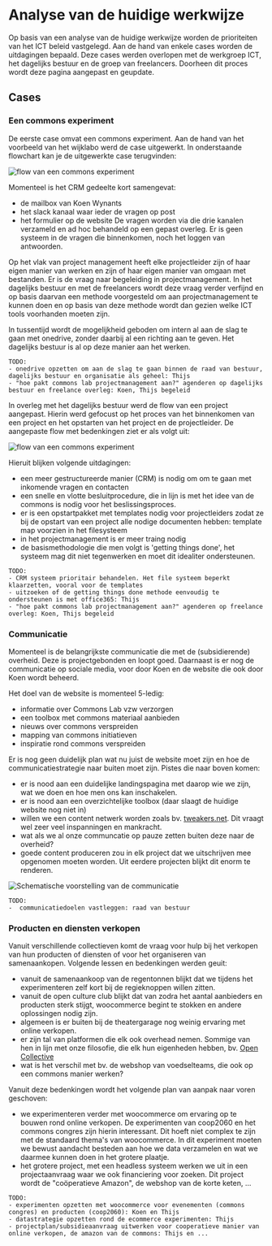 # Analyse van de huidige werkwijze
Op basis van een analyse van de huidige werkwijze worden de prioriteiten van het ICT beleid vastgelegd.
Aan de hand van enkele cases worden de uitdagingen bepaald. Deze cases werden overlopen met de werkgroep ICT, het dagelijks bestuur en de groep van freelancers. Doorheen dit proces wordt deze pagina aangepast en geupdate. 

## Cases
### Een commons experiment
De eerste case omvat een commons experiment. Aan de hand van het voorbeeld van het wijklabo werd de case uitgewerkt. 
In onderstaande flowchart kan je de uitgewerkte case terugvinden: 

![flow van een commons experiment](../img/flow_commons%20experiment.png?raw=true)

Momenteel is het CRM gedeelte kort samengevat: 
- de mailbox van Koen Wynants
- het slack kanaal waar ieder de vragen op post
- het formulier op de website
De vragen worden via die drie kanalen verzameld en ad hoc behandeld op een gepast overleg. Er is geen systeem in de vragen die binnenkomen, noch het loggen van antwoorden. 

Op het vlak van project management heeft elke projectleider zijn of haar eigen manier van werken en zijn of haar eigen manier van omgaan met bestanden. Er is de 
vraag naar begeleiding in projectmanagement. In het dagelijks bestuur en met de freelancers wordt deze vraag verder verfijnd en op basis daarvan een methode voorgesteld om 
aan projectmanagement te kunnen doen en op basis van deze methode wordt dan gezien welke ICT tools voorhanden moeten zijn. 

In tussentijd wordt de mogelijkheid geboden om intern al aan de slag te gaan met onedrive, zonder daarbij al een richting aan te geven. Het dagelijks bestuur is al op deze 
manier aan het werken.

```
TODO: 
- onedrive opzetten om aan de slag te gaan binnen de raad van bestuur, dagelijks bestuur en organisatie als geheel: Thijs
- "hoe pakt commons lab projectmanagement aan?" agenderen op dagelijks bestuur en freelance overleg: Koen, Thijs begeleid
```

In overleg met het dagelijks bestuur werd de flow van een project aangepast. Hierin werd gefocust op het proces van het binnenkomen van een project en het opstarten van het project en de projectleider. 
De aangepaste flow met bedenkingen ziet er als volgt uit: 

![flow van een commons experiment](../img/flow_commons%20experiment_na_dagelijks_bestuur.png?raw=true)

Hieruit blijken volgende uitdagingen: 
- een meer gestructureerde manier (CRM) is nodig om om te gaan met inkomende vragen en contacten
- een snelle en vlotte besluitprocedure, die in lijn is met het idee van de commons is nodig voor het beslissingsproces. 
- er is een opstartpakket met templates nodig voor projectleiders zodat ze bij de opstart van een project alle nodige documenten hebben: template map voorzien in het filesysteem
- in het projectmanagement is er meer traing nodig
- de basismethodologie die men volgt is 'getting things done', het systeem mag dit niet tegenwerken en moet dit idealiter ondersteunen. 

```
TODO: 
- CRM systeem prioritair behandelen. Het file systeem beperkt klaarzetten, vooral voor de templates
- uitzoeken of de getting things done methode eenvoudig te ondersteunen is met office365: Thijs
- "hoe pakt commons lab projectmanagement aan?" agenderen op freelance overleg: Koen, Thijs begeleid
```



### Communicatie
Momenteel is de belangrijkste communicatie die met de (subsidierende) overheid. Deze is projectgebonden en loopt 
goed. Daarnaast is er nog de communicatie op sociale media, voor door Koen en de website die ook door Koen wordt beheerd. 

Het doel van de website is momenteel 5-ledig: 
- informatie over Commons Lab vzw verzorgen
- een toolbox met commons materiaal aanbieden
- nieuws over commons verspreiden
- mapping van commons initiatieven
- inspiratie rond commons verspreiden

Er is nog geen duidelijk plan wat nu juist de website moet zijn en hoe de communicatiestrategie naar buiten moet zijn. Pistes die naar boven komen: 
- er is nood aan een duidelijke landingspagina met daarop wie we zijn, wat we doen en hoe men ons kan inschakelen.
- er is nood aan een overzichtelijke toolbox (daar slaagt de huidige website nog niet in)
- willen we een content netwerk worden zoals bv. [tweakers.net](https://tweakers.net). Dit vraagt wel zeer veel inspanningen en mankracht. 
- wat als we al onze communcatie op pauze zetten buiten deze naar de overheid? 
- goede content produceren zou in elk project dat we uitschrijven mee opgenomen moeten worden. Uit eerdere projecten blijkt dit enorm te renderen. 

![Schematische voorstelling van de communicatie](../img/flow_commons%20experiment.png?raw=true)

```
TODO: 
-  communicatiedoelen vastleggen: raad van bestuur
```

### Producten en diensten verkopen
Vanuit verschillende collectieven komt de vraag voor hulp bij het verkopen van hun producten of diensten of voor het organiseren van samenaankopen. Volgende lessen en bedenkingen werden geuit: 
- vanuit de samenaankoop van de regentonnen blijkt dat we tijdens het experimenteren zelf kort bij de regieknoppen willen zitten.
- vanuit de open culture club blijkt dat van zodra het aantal aanbieders en producten sterk stijgt, woocommerce begint te stokken en andere oplossingen nodig zijn. 
- algemeen is er buiten bij de theatergarage nog weinig ervaring met online verkopen.
- er zijn tal van platformen die elk ook overhead nemen. Sommige van hen in lijn met onze filosofie, die elk hun eigenheden hebben, bv. [Open Collective](https://opencollective.com/)
- wat is het verschil met bv. de webshop van voedselteams, die ook op een commons manier werken? 

Vanuit deze bedenkingen wordt het volgende plan van aanpak naar voren geschoven: 
- we experimenteren verder met woocommerce om ervaring op te bouwen rond online verkopen. De experimenten van coop2060 en het commons congres zijn hierin interessant. Dit hoeft niet complex te zijn met de standaard thema's van woocommerce. In dit experiment moeten we bewust aandacht besteden aan hoe we data verzamelen en wat we daarmee kunnen doen in het grotere plaatje. 
- het grotere project, met een headless systeem werken we uit in een projectaanvraag waar we ook financiering voor zoeken. Dit project wordt de "coöperatieve Amazon", de webshop van de korte keten, ...


```
TODO: 
- experimenten opzetten met woocommerce voor evenementen (commons congres) en producten (coop2060): Koen en Thijs
- datastrategie opzetten rond de ecommerce experimenten: Thijs
- projectplan/subsidieaanvraag uitwerken voor cooperatieve manier van online verkopen, de amazon van de commons: Thijs en ... 
```
